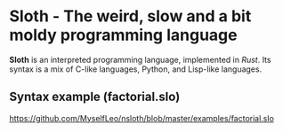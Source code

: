 # Sloth - The weird, slow and a bit moldy programming language

**Sloth** is an interpreted programming language, implemented in _Rust_. Its syntax is a mix of C-like languages, Python, and Lisp-like languages.

## Syntax example (factorial.slo)
https://github.com/MyselfLeo/nsloth/blob/master/examples/factorial.slo